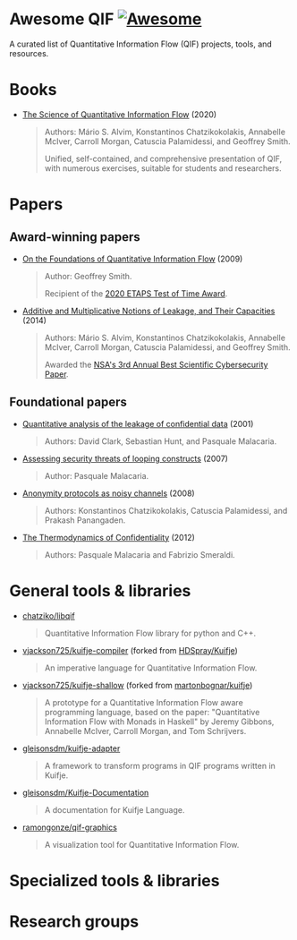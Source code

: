 # Awesome QIF [![Awesome](https://awesome.re/badge-flat2.svg)](https://github.com/sindresorhus/awesome)

A curated list of Quantitative Information Flow (QIF) projects, tools, and resources.

# Books

- [The Science of Quantitative Information Flow](https://www.springer.com/us/book/9783319961293) (2020)
  > Authors: Mário S. Alvim, Konstantinos Chatzikokolakis, Annabelle McIver, Carroll Morgan, Catuscia Palamidessi, and Geoffrey Smith.
  > 
  > Unified, self-contained, and comprehensive presentation of QIF, with numerous exercises, suitable for students and researchers.

# Papers

## Award-winning papers

- [On the Foundations of Quantitative Information Flow](https://link.springer.com/chapter/10.1007/978-3-642-00596-1_21) (2009)
  > Author: Geoffrey Smith.
  > 
  > Recipient of the [2020 ETAPS Test of Time Award](https://etaps.org/2020/test-of-time-award).

- [Additive and Multiplicative Notions of Leakage, and Their Capacities](https://ieeexplore.ieee.org/abstract/document/6957119) (2014)
  > Authors: Mário S. Alvim, Konstantinos Chatzikokolakis, Annabelle McIver, Carroll Morgan, Catuscia Palamidessi, and Geoffrey Smith.
  > 
  > Awarded the [NSA's 3rd Annual Best Scientific Cybersecurity Paper](https://cps-vo.org/node/21539#winning).

## Foundational papers

- [Quantitative analysis of the leakage of confidential data](https://www.sciencedirect.com/science/article/pii/S1571066104002907) (2001)
  > Authors: David Clark, Sebastian Hunt, and Pasquale Malacaria.

- [Assessing security threats of looping constructs](https://dl.acm.org/doi/abs/10.1145/1190216.1190251) (2007)
  > Author: Pasquale Malacaria.

- [Anonymity protocols as noisy channels](https://www.sciencedirect.com/science/article/pii/S0890540107001241) (2008)
  > Authors: Konstantinos Chatzikokolakis, Catuscia Palamidessi, and Prakash Panangaden.

- [The Thermodynamics of Confidentiality](https://ieeexplore.ieee.org/abstract/document/6266166) (2012)
  > Authors: Pasquale Malacaria and Fabrizio Smeraldi.

# General tools & libraries

- [chatziko/libqif](https://github.com/chatziko/libqif)
  > Quantitative Information Flow library for python and C++.

- [vjackson725/kuifje-compiler](https://github.com/vjackson725/kuifje-compiler) (forked from [HDSpray/Kuifje](https://github.com/HDSpray/Kuifje))
  > An imperative language for Quantitative Information Flow.

- [vjackson725/kuifje-shallow](https://github.com/vjackson725/kuifje-shallow) (forked from [martonbognar/kuifje](https://github.com/martonbognar/kuifje))
  > A prototype for a Quantitative Information Flow aware programming language, based on the paper: "Quantitative Information Flow with Monads in Haskell" by Jeremy Gibbons, Annabelle McIver, Carroll Morgan, and Tom Schrijvers.

- [gleisonsdm/kuifje-adapter](https://github.com/gleisonsdm/kuifje-adapter)
  > A framework to transform programs in QIF programs written in Kuifje.

- [gleisonsdm/Kuifje-Documentation](https://github.com/gleisonsdm/Kuifje-Documentation)
  > A documentation for Kuifje Language.

- [ramongonze/qif-graphics](https://github.com/ramongonze/qif-graphics)
  > A visualization tool for Quantitative Information Flow.

# Specialized tools & libraries


# Research groups

